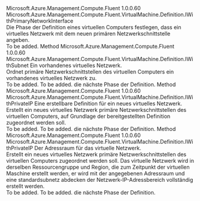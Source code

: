 <Type Name="IWithNetwork" FullName="Microsoft.Azure.Management.Compute.Fluent.VirtualMachine.Definition.IWithNetwork">
  <TypeSignature Language="C#" Value="public interface IWithNetwork : Microsoft.Azure.Management.Compute.Fluent.VirtualMachine.Definition.IWithPrimaryNetworkInterface" />
  <TypeSignature Language="ILAsm" Value=".class public interface auto ansi abstract IWithNetwork implements class Microsoft.Azure.Management.Compute.Fluent.VirtualMachine.Definition.IWithPrimaryNetworkInterface" />
  <TypeSignature Language="DocId" Value="T:Microsoft.Azure.Management.Compute.Fluent.VirtualMachine.Definition.IWithNetwork" />
  <TypeSignature Language="VB.NET" Value="Public Interface IWithNetwork&#xA;Implements IWithPrimaryNetworkInterface" />
  <TypeSignature Language="F#" Value="type IWithNetwork = interface&#xA;    interface IWithPrimaryNetworkInterface" />
  <AssemblyInfo>
    <AssemblyName>Microsoft.Azure.Management.Compute.Fluent</AssemblyName>
    <AssemblyVersion>1.0.0.60</AssemblyVersion>
  </AssemblyInfo>
  <Interfaces>
    <Interface>
      <InterfaceName>Microsoft.Azure.Management.Compute.Fluent.VirtualMachine.Definition.IWithPrimaryNetworkInterface</InterfaceName>
    </Interface>
  </Interfaces>
  <Docs>
    <summary>
            Die Phase der Definition eines virtuellen Computers festlegen, dass ein virtuelles Netzwerk mit dem neuen primären Netzwerkschnittstelle angeben.
            </summary>
    <remarks>To be added.</remarks>
  </Docs>
  <Members>
    <Member MemberName="WithExistingPrimaryNetwork">
      <MemberSignature Language="C#" Value="public Microsoft.Azure.Management.Compute.Fluent.VirtualMachine.Definition.IWithSubnet WithExistingPrimaryNetwork (Microsoft.Azure.Management.Network.Fluent.INetwork network);" />
      <MemberSignature Language="ILAsm" Value=".method public hidebysig newslot virtual instance class Microsoft.Azure.Management.Compute.Fluent.VirtualMachine.Definition.IWithSubnet WithExistingPrimaryNetwork(class Microsoft.Azure.Management.Network.Fluent.INetwork network) cil managed" />
      <MemberSignature Language="DocId" Value="M:Microsoft.Azure.Management.Compute.Fluent.VirtualMachine.Definition.IWithNetwork.WithExistingPrimaryNetwork(Microsoft.Azure.Management.Network.Fluent.INetwork)" />
      <MemberSignature Language="VB.NET" Value="Public Function WithExistingPrimaryNetwork (network As INetwork) As IWithSubnet" />
      <MemberSignature Language="F#" Value="abstract member WithExistingPrimaryNetwork : Microsoft.Azure.Management.Network.Fluent.INetwork -&gt; Microsoft.Azure.Management.Compute.Fluent.VirtualMachine.Definition.IWithSubnet" Usage="iWithNetwork.WithExistingPrimaryNetwork network" />
      <MemberType>Method</MemberType>
      <AssemblyInfo>
        <AssemblyName>Microsoft.Azure.Management.Compute.Fluent</AssemblyName>
        <AssemblyVersion>1.0.0.60</AssemblyVersion>
      </AssemblyInfo>
      <ReturnValue>
        <ReturnType>Microsoft.Azure.Management.Compute.Fluent.VirtualMachine.Definition.IWithSubnet</ReturnType>
      </ReturnValue>
      <Parameters>
        <Parameter Name="network" Type="Microsoft.Azure.Management.Network.Fluent.INetwork" />
      </Parameters>
      <Docs>
        <param name="network">Ein vorhandenes virtuelles Netzwerk.</param>
        <summary>
            Ordnet primäre Netzwerkschnittstellen des virtuellen Computers ein vorhandenes virtuelles Netzwerk zu.
            </summary>
        <returns>To be added.</returns>
        <remarks>To be added.</remarks>
        <return>die nächste Phase der Definition.</return>
      </Docs>
    </Member>
    <Member MemberName="WithNewPrimaryNetwork">
      <MemberSignature Language="C#" Value="public Microsoft.Azure.Management.Compute.Fluent.VirtualMachine.Definition.IWithPrivateIP WithNewPrimaryNetwork (Microsoft.Azure.Management.ResourceManager.Fluent.Core.ResourceActions.ICreatable&lt;Microsoft.Azure.Management.Network.Fluent.INetwork&gt; creatable);" />
      <MemberSignature Language="ILAsm" Value=".method public hidebysig newslot virtual instance class Microsoft.Azure.Management.Compute.Fluent.VirtualMachine.Definition.IWithPrivateIP WithNewPrimaryNetwork(class Microsoft.Azure.Management.ResourceManager.Fluent.Core.ResourceActions.ICreatable`1&lt;class Microsoft.Azure.Management.Network.Fluent.INetwork&gt; creatable) cil managed" />
      <MemberSignature Language="DocId" Value="M:Microsoft.Azure.Management.Compute.Fluent.VirtualMachine.Definition.IWithNetwork.WithNewPrimaryNetwork(Microsoft.Azure.Management.ResourceManager.Fluent.Core.ResourceActions.ICreatable{Microsoft.Azure.Management.Network.Fluent.INetwork})" />
      <MemberSignature Language="VB.NET" Value="Public Function WithNewPrimaryNetwork (creatable As ICreatable(Of INetwork)) As IWithPrivateIP" />
      <MemberSignature Language="F#" Value="abstract member WithNewPrimaryNetwork : Microsoft.Azure.Management.ResourceManager.Fluent.Core.ResourceActions.ICreatable&lt;Microsoft.Azure.Management.Network.Fluent.INetwork&gt; -&gt; Microsoft.Azure.Management.Compute.Fluent.VirtualMachine.Definition.IWithPrivateIP" Usage="iWithNetwork.WithNewPrimaryNetwork creatable" />
      <MemberType>Method</MemberType>
      <AssemblyInfo>
        <AssemblyName>Microsoft.Azure.Management.Compute.Fluent</AssemblyName>
        <AssemblyVersion>1.0.0.60</AssemblyVersion>
      </AssemblyInfo>
      <ReturnValue>
        <ReturnType>Microsoft.Azure.Management.Compute.Fluent.VirtualMachine.Definition.IWithPrivateIP</ReturnType>
      </ReturnValue>
      <Parameters>
        <Parameter Name="creatable" Type="Microsoft.Azure.Management.ResourceManager.Fluent.Core.ResourceActions.ICreatable&lt;Microsoft.Azure.Management.Network.Fluent.INetwork&gt;" />
      </Parameters>
      <Docs>
        <param name="creatable">Eine erstellbare Definition für ein neues virtuelles Netzwerk.</param>
        <summary>
            Erstellt ein neues virtuelles Netzwerk primäre Netzwerkschnittstellen des virtuellen Computers, auf Grundlage der bereitgestellten Definition zugeordnet werden soll.
            </summary>
        <returns>To be added.</returns>
        <remarks>To be added.</remarks>
        <return>die nächste Phase der Definition.</return>
      </Docs>
    </Member>
    <Member MemberName="WithNewPrimaryNetwork">
      <MemberSignature Language="C#" Value="public Microsoft.Azure.Management.Compute.Fluent.VirtualMachine.Definition.IWithPrivateIP WithNewPrimaryNetwork (string addressSpace);" />
      <MemberSignature Language="ILAsm" Value=".method public hidebysig newslot virtual instance class Microsoft.Azure.Management.Compute.Fluent.VirtualMachine.Definition.IWithPrivateIP WithNewPrimaryNetwork(string addressSpace) cil managed" />
      <MemberSignature Language="DocId" Value="M:Microsoft.Azure.Management.Compute.Fluent.VirtualMachine.Definition.IWithNetwork.WithNewPrimaryNetwork(System.String)" />
      <MemberSignature Language="VB.NET" Value="Public Function WithNewPrimaryNetwork (addressSpace As String) As IWithPrivateIP" />
      <MemberSignature Language="F#" Value="abstract member WithNewPrimaryNetwork : string -&gt; Microsoft.Azure.Management.Compute.Fluent.VirtualMachine.Definition.IWithPrivateIP" Usage="iWithNetwork.WithNewPrimaryNetwork addressSpace" />
      <MemberType>Method</MemberType>
      <AssemblyInfo>
        <AssemblyName>Microsoft.Azure.Management.Compute.Fluent</AssemblyName>
        <AssemblyVersion>1.0.0.60</AssemblyVersion>
      </AssemblyInfo>
      <ReturnValue>
        <ReturnType>Microsoft.Azure.Management.Compute.Fluent.VirtualMachine.Definition.IWithPrivateIP</ReturnType>
      </ReturnValue>
      <Parameters>
        <Parameter Name="addressSpace" Type="System.String" />
      </Parameters>
      <Docs>
        <param name="addressSpace">Der Adressraum für das virtuelle Netzwerk.</param>
        <summary>
            Erstellt ein neues virtuelles Netzwerk primäre Netzwerkschnittstellen des virtuellen Computers zugeordnet werden soll.
            Das virtuelle Netzwerk wird in derselben Ressourcengruppe und Region, die zum Zeitpunkt der virtuellen Maschine erstellt werden, er wird mit der angegebenen Adressraum und eine standardsubnetz abdecken der Netzwerk-IP-Adressbereich vollständig erstellt werden.
            </summary>
        <returns>To be added.</returns>
        <remarks>To be added.</remarks>
        <return>die nächste Phase der Definition.</return>
      </Docs>
    </Member>
  </Members>
</Type>